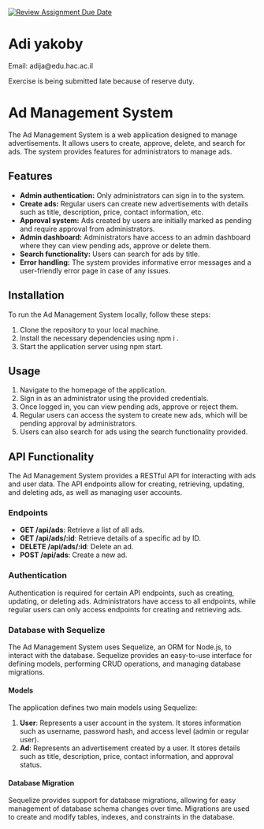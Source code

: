 [![Review Assignment Due Date](https://classroom.github.com/assets/deadline-readme-button-24ddc0f5d75046c5622901739e7c5dd533143b0c8e959d652212380cedb1ea36.svg)](https://classroom.github.com/a/KnqVbps7)
<h1>Adi yakoby</h1>
<p>Email: adija@edu.hac.ac.il</p>
<p>Exercise is being submitted late because of reserve duty.</p>

# Ad Management System

The Ad Management System is a web application designed to manage advertisements. It allows users to create, approve, delete, and search for ads. The system provides features for administrators to manage ads.

## Features

- **Admin authentication:** Only administrators can sign in to the system.
- **Create ads:** Regular users can create new advertisements with details such as title, description, price, contact information, etc.
- **Approval system:** Ads created by users are initially marked as pending and require approval from administrators.
- **Admin dashboard:** Administrators have access to an admin dashboard where they can view pending ads, approve or delete them.
- **Search functionality:** Users can search for ads by title.
- **Error handling:** The system provides informative error messages and a user-friendly error page in case of any issues.

## Installation

To run the Ad Management System locally, follow these steps:

1. Clone the repository to your local machine.
2. Install the necessary dependencies using npm i .
3. Start the application server using npm start.

## Usage

1. Navigate to the homepage of the application.
2. Sign in as an administrator using the provided credentials.
3. Once logged in, you can view pending ads, approve or reject them.
4. Regular users can access the system to create new ads, which will be pending approval by administrators.
5. Users can also search for ads using the search functionality provided.

## API Functionality

The Ad Management System provides a RESTful API for interacting with ads and user data. The API endpoints allow for creating, retrieving, updating, and deleting ads, as well as managing user accounts.

### Endpoints

- **GET /api/ads**: Retrieve a list of all ads.
- **GET /api/ads/:id**: Retrieve details of a specific ad by ID. 
- **DELETE /api/ads/:id**: Delete an ad. 
- **POST /api/ads**: Create a new ad.


### Authentication

Authentication is required for certain API endpoints, such as creating, updating, or deleting ads. Administrators have access to all endpoints, while regular users can only access endpoints for creating and retrieving ads.

### Database with Sequelize

The Ad Management System uses Sequelize, an ORM for Node.js, to interact with the database. Sequelize provides an easy-to-use interface for defining models, performing CRUD operations, and managing database migrations.

#### Models

The application defines two main models using Sequelize:

1. **User**: Represents a user account in the system. It stores information such as username, password hash, and access level (admin or regular user).
2. **Ad**: Represents an advertisement created by a user. It stores details such as title, description, price, contact information, and approval status.

#### Database Migration

Sequelize provides support for database migrations, allowing for easy management of database schema changes over time. Migrations are used to create and modify tables, indexes, and constraints in the database.


